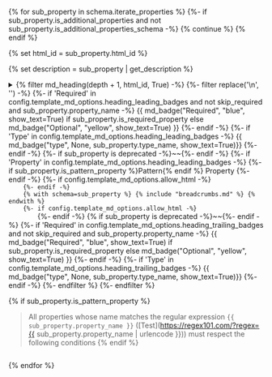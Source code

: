 {% for sub_property in schema.iterate_properties %}
  {%- if sub_property.is_additional_properties and not sub_property.is_additional_properties_schema -%}
    {% continue %}
  {% endif %}

  {% set html_id = sub_property.html_id %}

  {% set description = sub_property | get_description %}
<details>
<summary>
    {% filter md_heading(depth + 1, html_id, True) -%}
      {%- filter replace('\n', '') -%}
    {%- if 'Required' in config.template_md_options.heading_leading_badges and not skip_required and sub_property.property_name -%}
        {{ md_badge("Required", "blue", show_text=True) if sub_property.is_required_property else md_badge("Optional", "yellow", show_text=True) }}
    {%- endif -%}
    {%- if 'Type' in config.template_md_options.heading_leading_badges -%}
        {{ md_badge("type", None, sub_property.type_name, show_text=True)}}
    {%- endif -%}
    {%- if sub_property is deprecated  -%}~~{%- endif -%}
    {%- if 'Property' in config.template_md_options.heading_leading_badges -%}
        {%- if sub_property.is_pattern_property %}Pattern{% endif %} Property
    {%- endif -%}
    {%- if config.template_md_options.allow_html -%}
        <code>
    {%- endif -%}    
    {% with schema=sub_property %} {% include "breadcrumbs.md" %} {% endwith %}
    {%- if config.template_md_options.allow_html -%}
        </code>
    {%- endif -%}
    {% if sub_property is deprecated -%}~~{%- endif -%}
    {%- if 'Required' in config.template_md_options.heading_trailing_badges and not skip_required and sub_property.property_name -%}
        {{ md_badge("Required", "blue", show_text=True) if sub_property.is_required_property else md_badge("Optional", "yellow", show_text=True) }}
    {%- endif -%}
    {%- if 'Type' in config.template_md_options.heading_trailing_badges -%}
        {{ md_badge("type", None, sub_property.type_name, show_text=True)}}
    {%- endif -%}
    {%- endfilter %}
  {%- endfilter %}
  
  {% if sub_property.is_pattern_property %}
> All properties whose name matches the regular expression
```{{ sub_property.property_name }}``` ([Test](https://regex101.com/?regex={{ sub_property.property_name | urlencode }}))
must respect the following conditions
  {% endif %}

</summary>
<blockquote>

  {% with schema=sub_property, skip_headers=False, depth=depth+1 %}
    {% include "content.md" %}
  {% endwith %}

</blockquote>
</details>

{% endfor %}